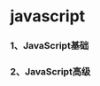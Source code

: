 # javascript
### <RouteLink to="/notes/web/javascript/base/">1、JavaScript基础</RouteLink>
### <RouteLink to="/notes/web/javascript/advance/">2、JavaScript高级</RouteLink>